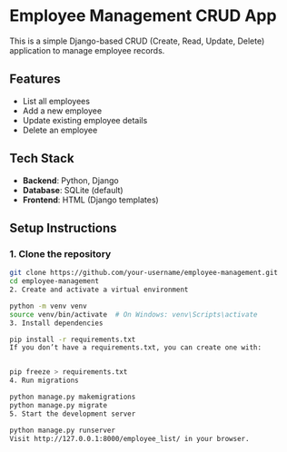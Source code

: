 # Employee Management CRUD App

This is a simple Django-based CRUD (Create, Read, Update, Delete) application to manage employee records.

## Features

- List all employees
- Add a new employee
- Update existing employee details
- Delete an employee

## Tech Stack

- **Backend**: Python, Django
- **Database**: SQLite (default)
- **Frontend**: HTML (Django templates)

## Setup Instructions

### 1. Clone the repository

```bash
git clone https://github.com/your-username/employee-management.git
cd employee-management
2. Create and activate a virtual environment

python -m venv venv
source venv/bin/activate  # On Windows: venv\Scripts\activate
3. Install dependencies

pip install -r requirements.txt
If you don’t have a requirements.txt, you can create one with:


pip freeze > requirements.txt
4. Run migrations

python manage.py makemigrations
python manage.py migrate
5. Start the development server

python manage.py runserver
Visit http://127.0.0.1:8000/employee_list/ in your browser.
